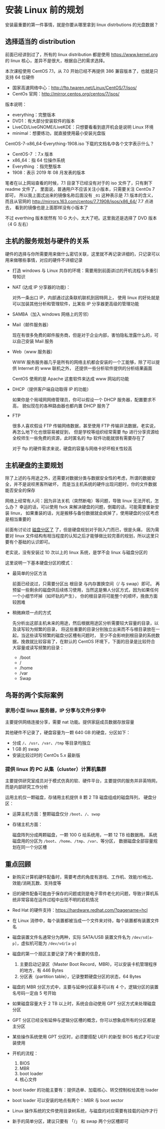 # 安装 Linux 前的规划
安装最重要的第一件事情，就是你要从哪里拿到 linux distrbutions 的光盘数据？

## 选择适当的 distribution
前面已经讲到过了，所有的 linux distribution 都是使用 https://www.kernel.org 的 linux 核心，差异不是很大，根据自己的需求选择。

本次课程使用 CentOS 7.1，从 7.0 开始已经不再提供 386 兼容版本了，也就是只支持 64 位硬件

- 国家高速网络中心：http://ftp.twaren.net/Linux/CentOS/7/isos/
- CentOs 官网：http://mirror.centos.org/centos/7/isos/

版本说明：

- everything：完整版本
- DVD1：有大部分安装软件的版本
- LiveCD/LiveGNOME/LiveKDE：只想要看看到底开机会是说明 Linux 环境
- minimal：想要练功，就直接使用最小安装光盘版

CentOS-7-x86_64-Everything-1908.iso  下载的文档名中各个文字表示什么？

- CentOS-7 ：7.x 版本
- x86_64：指 64 位操作系统
- Everything ：指完整版本
- 1908：表示 2019 年 08 月发表的版本

笔者在以上网站查看的时候，7.1 目录下已经没有对于的 iso 文件了，只有剩下 readme 文件了，
里面说，普通用户不应该关注小版本，只需要关注 CentOs 7 即可，
所以我上面忒出来的镜像名称后面没有 `_01` 这种表示是 7.1 版本的含义，
而且从官网的 http://mirrors.163.com/centos/7.7.1908/isos/x86_64/ 7.7 点进去，
看到的镜像也是上面那样没有小版本了

不过 everthing 版本居然有 10 G 大小，太大了吧。这里我还是选择了 DVD 版本（4 G 左右）

## 主机的服务规划与硬件的关系
硬件的选择与你所需要用来做什么密切关联，这里就不再记录详细的，只记录可以用来做哪些事情，对应的硬件不详细记录

- 打造 windows 与 Linux 共存的环境：需要用到前面讲过的开机流程与多重引导知识
- NAT (达成 IP 分享器的功能)：

  对外一条出口 IP，内部通过这条联机联机到因特网上，
  使用 linux 的好处就是可以加装其他分析和管理软件，比某些 IP 分享器更高级的管理功能
- SAMBA（加入 windows 网络上的芳邻）
- Mail（邮件服务器）

  现在有很多免费的邮件服务商，但是对于企业内部，害怕隐私泄露什么的，可以自己安装 Mail 服务
- Web（www 服务器）

  WWW 服务服务器几乎是所有的网络主机都会安装的一个工能够，除了可以提供 Internet 的 www 联机之外，
  还提供一些分析软件提供的分析结果画面

  CentOS 使用的是 Apache 这套软件来达成 www 网站的功能
- DHCP（提供客户端自动取得 IP 的功能）

  如果你是个局域网网络管理员，你可以假设一个 DHCP 服务器，配置要求不高，
  貌似现在的各种路由器也都内置 DHCP 服务了
- FTP

  很多人喜欢假设 FTP 传输网络数据，甚至使用 FTP 传输非法数据，老实说，再怎么地下化也很容易被捉到，
  但是学校等组织经常需要 ftp 进行分享资源给全校师生一些免费的资源，此时匿名的 ftp 软件功能就很有需要存在了

  对于 ftp 的硬件需求来说，硬盘的容量与网络卡好坏相关性较高

## 主机硬盘的主要规划

除了上述的与用途之外，还需要对数据分类与数据安全性的考虑，所谓的数据安全，并不是说呗黑客所破坏，
而是当主机系统的硬件出现问题时，你的文件数据能否安全的保存

网络上经常有人问：因为非法关机（突然断电）等问题，导致 linux 无法开机，怎么办？
幸运的话，可以使用 fsck 来解决硬盘的问题，倒霉的话，可能需要重新安装 linux，
如果重装的话，光是搬移与备份数据就会疯掉了，使用硬盘的分区考虑是相当重要的

前面有讨论过 [磁盘分区了](./02.md) 了，但是硬盘规划对于刚入门而已，很是头痛，
因为需要对 linux 文件结构有相当程度的认知之后才能够做比较完善的规划，所以这里只要有个基础的认识即可。

老实说，没有安装过 10 次以上的 linux 系统，是学不会 linux 与磁盘分区的

这里说明一下基本硬盘分区的模式：

- 最简单的分区方法

  前面已经说过，只需要分区出 根目录 与内存置换空间（/ 与 swap）即可。
  再预留一些剩余的磁盘供后续练习使用，当然这是懒人分区方式，因为如果任何一个小细节坏掉（如坏轨的产生），
  你的根目录将可能整个的顺坏，挽救方面较困难
- 稍微麻烦一点的方式

  先分析出这部主机未来的用途，然后根据用途区分析需要较大容量的目录，以及读写较为频繁的目录，
  将这些重要的目录分别独立出来而不与根目录放在一起，当这些读写频繁的磁盘分区槽有问题时，
  至少不会影响到根目录的系统数据，挽救就比较容易了，在默认的 CentOS 环境下，下面的目录是比较符合
  大容量或读写频繁的目录：

  - /boot
  - /
  - /home
  - /var
  - Swap

## 鸟哥的两个实际案例

### 家用小型 linux 服务器，IP 分享与文件分享中
主要提供网络连接分享，需要 nat 功能。提供家庭成员数据存放容量

其他硬件不记录了，硬盘容量为一颗 640 GB 的硬盘，分区如下：

- 分成 `/`、`/usr`、`/var`、`/tmp` 等目录均独立
- 1 GB 的 swap
- 安装比较过时的 CentOs 5.x 最新版

### 提供 linux 的 PC 从集（cluster）计算机集群

主要提供研究室成员对于模式仿真的软、硬件平台，主要提供的服务并非英特网，而是内部研究工作分析

运用主机仅一颗磁盘，存储用主机提供 8 颗 2 TB 磁盘组成的磁盘阵列，
硬盘分区：

- 运算主机方面：整颗磁盘仅分 `/boot`、`/`、`swap`
- 存储主机方面：

  磁盘阵列分成两颗磁盘，一颗 100 G 给系统用，一颗 12 TB 给数据用。
  系统磁盘用的分区为 `/boot`、`/home`、`/tmp`、`/var`、等分区，
  数据磁盘全部容量规划在同一个分区槽

## 重点回顾

- 新购买计算机硬件配备时，需要考虑的角度有游戏、工作机、效能/价格比、效能/消耗瓦数、支持度等
- 旧的硬件配备可能由于保存的问题或则是电子零件老化的问题，导致计算机系统非常容易在运作过程中出现不明的宕机情况
- Red Hat 的硬件支持：https://hardware.redhat.com/?pagename=hcl
- 在 Linux 消停中，每个装置都被当成一个文件来对待，每个装置都有装置文件名
- 磁盘装置文件名通常分为两种，实际 SATA/USB 装置文件名为 `/dev/sd[a-p]`，虚拟机可能为 `/dev/vd/[a-p]`
- 磁盘的第一个扇区主要记录了两个重要的信息，

  1. 主要启动记录区（Master Boot Record，MBR)，可以安装卡机管理程序的地方，有 446 Bytes
  2. 分区表（partition table），记录整颗硬盘分区的状态，64 Bytes
- 磁盘的 MBR 分区方式中，主要与延伸分区最多可以有 4 个，逻辑分区的装置名号码一定由 5 号开始
- 如果磁盘容量大于 2 TB 以上时，系统会自动使用 GPT 分区方式来处理磁盘分区
- GPT 分区已经没有延伸与逻辑分区槽的概念，你可以想象成所有的分区都是主分区
- 某些操作系统使用 GPT 分区时，必须要搭配 UEFI 的新型 BIOS 格式才可以安装使用
- 开机的流程：

  1. BIOS
  2. MBR
  3. boot loader
  4. 核心文件
- boot loader 的功能主要有：提供选单、加载核心、转交控制权给其他 loader
- boot loader 可以安装的地点有两个：MBR 与 boot sector
- Linux 操作系统的文件使用目录树系统，与磁盘的对应需要有挂载的动作才行
- 新手的简单分区，建议只要有 「/」 和 swap 两个分区槽即可
